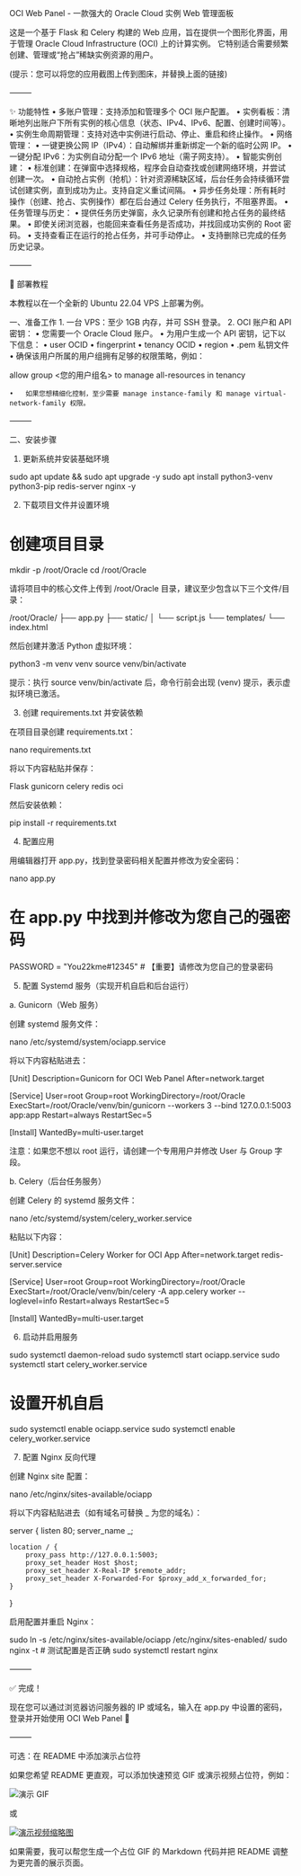 OCI Web Panel - 一款强大的 Oracle Cloud 实例 Web 管理面板

这是一个基于 Flask 和 Celery 构建的 Web 应用，旨在提供一个图形化界面，用于管理 Oracle Cloud Infrastructure (OCI) 上的计算实例。
它特别适合需要频繁创建、管理或“抢占”稀缺实例资源的用户。

(提示：您可以将您的应用截图上传到图床，并替换上面的链接)

⸻

✨ 功能特性
	•	多账户管理：支持添加和管理多个 OCI 账户配置。
	•	实例看板：清晰地列出账户下所有实例的核心信息（状态、IPv4、IPv6、配置、创建时间等）。
	•	实例生命周期管理：支持对选中实例进行启动、停止、重启和终止操作。
	•	网络管理：
	•	一键更换公网 IP（IPv4）：自动解绑并重新绑定一个新的临时公网 IP。
	•	一键分配 IPv6：为实例自动分配一个 IPv6 地址（需子网支持）。
	•	智能实例创建：
	•	标准创建：在弹窗中选择规格，程序会自动查找或创建网络环境，并尝试创建一次。
	•	自动抢占实例（抢机）：针对资源稀缺区域，后台任务会持续循环尝试创建实例，直到成功为止。支持自定义重试间隔。
	•	异步任务处理：所有耗时操作（创建、抢占、实例操作）都在后台通过 Celery 任务执行，不阻塞界面。
	•	任务管理与历史：
	•	提供任务历史弹窗，永久记录所有创建和抢占任务的最终结果。
	•	即使关闭浏览器，也能回来查看任务是否成功，并找回成功实例的 Root 密码。
	•	支持查看正在运行的抢占任务，并可手动停止。
	•	支持删除已完成的任务历史记录。

⸻

🚀 部署教程

本教程以在一个全新的 Ubuntu 22.04 VPS 上部署为例。

一、准备工作
	1.	一台 VPS：至少 1GB 内存，并可 SSH 登录。
	2.	OCI 账户和 API 密钥：
	•	您需要一个 Oracle Cloud 账户。
	•	为用户生成一个 API 密钥，记下以下信息：
	•	user OCID
	•	fingerprint
	•	tenancy OCID
	•	region
	•	.pem 私钥文件
	•	确保该用户所属的用户组拥有足够的权限策略，例如：

allow group <您的用户组名> to manage all-resources in tenancy

	•	如果您想精细化控制，至少需要 manage instance-family 和 manage virtual-network-family 权限。

⸻

二、安装步骤

1. 更新系统并安装基础环境

sudo apt update && sudo apt upgrade -y
sudo apt install python3-venv python3-pip redis-server nginx -y

2. 下载项目文件并设置环境

# 创建项目目录
mkdir -p /root/Oracle
cd /root/Oracle

请将项目中的核心文件上传到 /root/Oracle 目录，建议至少包含以下三个文件/目录：

/root/Oracle/
├── app.py
├── static/
│   └── script.js
└── templates/
    └── index.html

然后创建并激活 Python 虚拟环境：

python3 -m venv venv
source venv/bin/activate

提示：执行 source venv/bin/activate 后，命令行前会出现 (venv) 提示，表示虚拟环境已激活。

3. 创建 requirements.txt 并安装依赖

在项目目录创建 requirements.txt：

nano requirements.txt

将以下内容粘贴并保存：

Flask
gunicorn
celery
redis
oci

然后安装依赖：

pip install -r requirements.txt

4. 配置应用

用编辑器打开 app.py，找到登录密码相关配置并修改为安全密码：

nano app.py

# 在 app.py 中找到并修改为您自己的强密码
PASSWORD = "You22kme#12345"  # 【重要】请修改为您自己的登录密码

5. 配置 Systemd 服务（实现开机自启和后台运行）

a. Gunicorn（Web 服务）

创建 systemd 服务文件：

nano /etc/systemd/system/ociapp.service

将以下内容粘贴进去：

[Unit]
Description=Gunicorn for OCI Web Panel
After=network.target

[Service]
User=root
Group=root
WorkingDirectory=/root/Oracle
ExecStart=/root/Oracle/venv/bin/gunicorn --workers 3 --bind 127.0.0.1:5003 app:app
Restart=always
RestartSec=5

[Install]
WantedBy=multi-user.target

注意：如果您不想以 root 运行，请创建一个专用用户并修改 User 与 Group 字段。

b. Celery（后台任务服务）

创建 Celery 的 systemd 服务文件：

nano /etc/systemd/system/celery_worker.service

粘贴以下内容：

[Unit]
Description=Celery Worker for OCI App
After=network.target redis-server.service

[Service]
User=root
Group=root
WorkingDirectory=/root/Oracle
ExecStart=/root/Oracle/venv/bin/celery -A app.celery worker --loglevel=info
Restart=always
RestartSec=5

[Install]
WantedBy=multi-user.target

6. 启动并启用服务

sudo systemctl daemon-reload
sudo systemctl start ociapp.service
sudo systemctl start celery_worker.service

# 设置开机自启
sudo systemctl enable ociapp.service
sudo systemctl enable celery_worker.service

7. 配置 Nginx 反向代理

创建 Nginx site 配置：

nano /etc/nginx/sites-available/ociapp

将以下内容粘贴进去（如有域名可替换 _ 为您的域名）：

server {
    listen 80;
    server_name _;

    location / {
        proxy_pass http://127.0.0.1:5003;
        proxy_set_header Host $host;
        proxy_set_header X-Real-IP $remote_addr;
        proxy_set_header X-Forwarded-For $proxy_add_x_forwarded_for;
    }
}

启用配置并重启 Nginx：

sudo ln -s /etc/nginx/sites-available/ociapp /etc/nginx/sites-enabled/
sudo nginx -t  # 测试配置是否正确
sudo systemctl restart nginx


⸻

✅ 完成！

现在您可以通过浏览器访问服务器的 IP 或域名，输入在 app.py 中设置的密码，登录并开始使用 OCI Web Panel 🎉

⸻

可选：在 README 中添加演示占位符

如果您希望 README 更直观，可以添加快速预览 GIF 或演示视频占位符，例如：

![演示 GIF](https://i.imgur.com/your-gif-url.gif)

或

[![演示视频缩略图](https://i.imgur.com/your-thumb.png)](https://your-video-link)

如果需要，我可以帮您生成一个占位 GIF 的 Markdown 代码并把 README 调整为更完善的展示页面。
